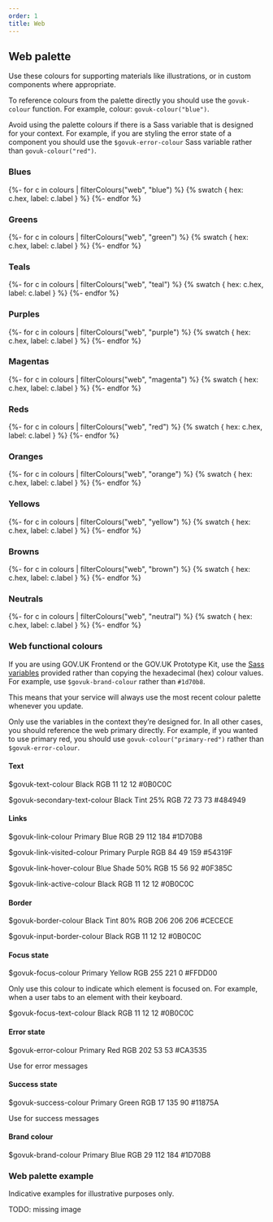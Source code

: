 ```yaml
---
order: 1
title: Web
---
```


## Web palette

Use these colours for supporting materials like illustrations, or in custom components where appropriate.

To reference colours from the palette directly you should use the `govuk-colour` function. For example, colour: `govuk-colour("blue")`.

Avoid using the palette colours if there is a Sass variable that is designed for your context. For example, if you are styling the error state of a component you should use the `$govuk-error-colour` Sass variable rather than `govuk-colour("red")`.

<!-- It was easier to copy this order, but we'd probably want to bunch them per colour -->

### Blues

{%- for c in colours | filterColours("web", "blue") %}
{% swatch { hex: c.hex, label: c.label } %}
{%- endfor %}

### Greens

{%- for c in colours | filterColours("web", "green") %}
{% swatch { hex: c.hex, label: c.label } %}
{%- endfor %}

### Teals

{%- for c in colours | filterColours("web", "teal") %}
{% swatch { hex: c.hex, label: c.label } %}
{%- endfor %}

### Purples

{%- for c in colours | filterColours("web", "purple") %}
{% swatch { hex: c.hex, label: c.label } %}
{%- endfor %}

### Magentas

{%- for c in colours | filterColours("web", "magenta") %}
{% swatch { hex: c.hex, label: c.label } %}
{%- endfor %}

### Reds

{%- for c in colours | filterColours("web", "red") %}
{% swatch { hex: c.hex, label: c.label } %}
{%- endfor %}

### Oranges

{%- for c in colours | filterColours("web", "orange") %}
{% swatch { hex: c.hex, label: c.label } %}
{%- endfor %}

### Yellows

{%- for c in colours | filterColours("web", "yellow") %}
{% swatch { hex: c.hex, label: c.label } %}
{%- endfor %}

### Browns

{%- for c in colours | filterColours("web", "brown") %}
{% swatch { hex: c.hex, label: c.label } %}
{%- endfor %}

### Neutrals

{%- for c in colours | filterColours("web", "neutral") %}
{% swatch { hex: c.hex, label: c.label } %}
{%- endfor %}

### Web functional colours

If you are using GOV.UK Frontend or the GOV.UK Prototype Kit, use the [Sass variables](https://frontend.design-system.service.gov.uk/sass-api-reference/#colours) provided rather than copying the hexadecimal (hex) colour values. For example, use `$govuk-brand-colour` rather than `#1d70b8`.

This means that your service will always use the most recent colour palette whenever you update.

Only use the variables in the context they’re designed for. In all other cases, you should reference the web primary directly. For example, if you wanted to use primary red, you should use `govuk-colour("primary-red")` rather than `$govuk-error-colour`.

#### Text

$govuk-text-colour
Black
RGB 11 12 12
#0B0C0C

$govuk-secondary-text-colour
Black Tint 25%
RGB 72 73 73
#484949

#### Links

$govuk-link-colour
Primary Blue
RGB 29 112 184
#1D70B8

$govuk-link-visited-colour
Primary Purple
RGB 84 49 159
#54319F

$govuk-link-hover-colour
Blue Shade 50%
RGB 15 56 92
#0F385C

$govuk-link-active-colour
Black
RGB 11 12 12
#0B0C0C

#### Border

$govuk-border-colour
Black Tint 80%
RGB 206 206 206
#CECECE

$govuk-input-border-colour
Black
RGB 11 12 12
#0B0C0C

#### Focus state

$govuk-focus-colour
Primary Yellow
RGB 255 221 0
#FFDD00

Only use this colour to indicate which element is focused on. For example, when a user tabs to an element with their keyboard.

$govuk-focus-text-colour
Black
RGB 11 12 12
#0B0C0C

#### Error state

$govuk-error-colour
Primary Red
RGB 202 53 53
#CA3535

Use for error messages

#### Success state

$govuk-success-colour
Primary Green
RGB 17 135 90
#11875A

Use for success messages

#### Brand colour

$govuk-brand-colour
Primary Blue
RGB 29 112 184
#1D70B8

### Web palette example

Indicative examples for illustrative purposes only.

TODO: missing image
